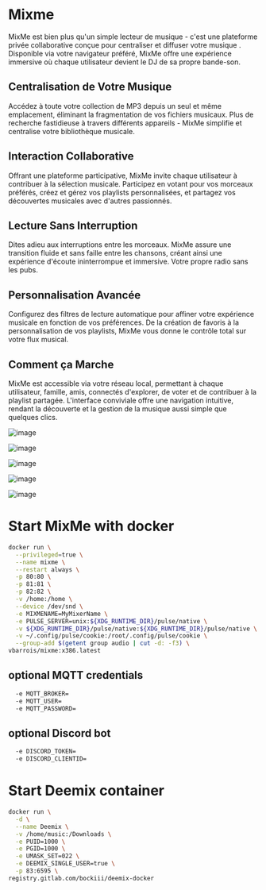 # Mixme
MixMe est bien plus qu'un simple lecteur de musique - c'est une plateforme privée collaborative conçue pour centraliser et diffuser votre musique .
Disponible via votre navigateur préféré, MixMe offre une expérience immersive où chaque utilisateur devient le DJ de sa propre bande-son.

## Centralisation de Votre Musique
Accédez à toute votre collection de MP3 depuis un seul et même emplacement, éliminant la fragmentation de vos fichiers musicaux. Plus de recherche fastidieuse à travers différents appareils - MixMe simplifie et centralise votre bibliothèque musicale.

## Interaction Collaborative
Offrant une plateforme participative, MixMe invite chaque utilisateur à contribuer à la sélection musicale. Participez en votant pour vos morceaux préférés, créez et gérez vos playlists personnalisées, et partagez vos découvertes musicales avec d'autres passionnés.

## Lecture Sans Interruption
Dites adieu aux interruptions entre les morceaux. MixMe assure une transition fluide et sans faille entre les chansons, créant ainsi une expérience d'écoute ininterrompue et immersive. Votre propre radio sans les pubs.

## Personnalisation Avancée
Configurez des filtres de lecture automatique pour affiner votre expérience musicale en fonction de vos préférences. De la création de favoris à la personnalisation de vos playlists, MixMe vous donne le contrôle total sur votre flux musical.

## Comment ça Marche
MixMe est accessible via votre réseau local, permettant à chaque utilisateur, famille, amis, connectés d'explorer, de voter et de contribuer à la playlist partagée. L'interface conviviale offre une navigation intuitive, rendant la découverte et la gestion de la musique aussi simple que quelques clics.

![image](https://github.com/vbarrois/pimix-docker/assets/13450645/c7dee780-4c92-4188-8732-5573d149b70e)

![image](https://github.com/vbarrois/pimix-docker/assets/13450645/d996cf5b-baed-4bed-b37a-0702eb233489)

![image](https://github.com/vbarrois/pimix-docker/assets/13450645/907c8184-3af7-45b0-90d8-6fa0158268b0)

![image](https://github.com/vbarrois/pimix-docker/assets/13450645/beed40ac-d053-49cc-aa04-f4f35af11d83)

![image](https://github.com/vbarrois/pimix-docker/assets/13450645/7103e252-5316-4387-9348-4228db86d7ef)


# Start MixMe with docker
```sh
docker run \
  --privileged=true \
  --name mixme \
  --restart always \
  -p 80:80 \
  -p 81:81 \
  -p 82:82 \
  -v /home:/home \
  --device /dev/snd \
  -e MIXMENAME=MyMixerName \
  -e PULSE_SERVER=unix:${XDG_RUNTIME_DIR}/pulse/native \
  -v ${XDG_RUNTIME_DIR}/pulse/native:${XDG_RUNTIME_DIR}/pulse/native \
  -v ~/.config/pulse/cookie:/root/.config/pulse/cookie \
  --group-add $(getent group audio | cut -d: -f3) \
vbarrois/mixme:x386.latest
```
## optional MQTT credentials
```sh
  -e MQTT_BROKER=
  -e MQTT_USER=
  -e MQTT_PASSWORD=
```

## optional Discord bot
```sh
  -e DISCORD_TOKEN=
  -e DISCORD_CLIENTID=
```

# Start Deemix container
```sh
docker run \
  -d \
  --name Deemix \
  -v /home/music:/Downloads \
  -e PUID=1000 \
  -e PGID=1000 \
  -e UMASK_SET=022 \
  -e DEEMIX_SINGLE_USER=true \
  -p 83:6595 \
registry.gitlab.com/bockiii/deemix-docker
```

